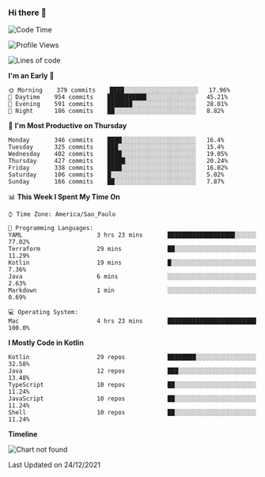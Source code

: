 ### Hi there 👋

<!--
**fernandonogueira/fernandonogueira** is a ✨ _special_ ✨ repository because its `README.md` (this file) appears on your GitHub profile.

Here are some ideas to get you started:

- 🔭 I’m currently working on ...
- 🌱 I’m currently learning ...
- 👯 I’m looking to collaborate on ...
- 🤔 I’m looking for help with ...
- 💬 Ask me about ...
- 📫 How to reach me: ...
- 😄 Pronouns: ...
- ⚡ Fun fact: ...
-->

<!--START_SECTION:waka-->
![Code Time](http://img.shields.io/badge/Code%20Time-1%2C188%20hrs%204%20mins-blue)

![Profile Views](http://img.shields.io/badge/Profile%20Views-1-blue)

![Lines of code](https://img.shields.io/badge/From%20Hello%20World%20I%27ve%20Written-329%20Thousand%20lines%20of%20code-blue)

**I'm an Early 🐤** 

```text
🌞 Morning    379 commits    ████░░░░░░░░░░░░░░░░░░░░░   17.96% 
🌆 Daytime    954 commits    ███████████░░░░░░░░░░░░░░   45.21% 
🌃 Evening    591 commits    ███████░░░░░░░░░░░░░░░░░░   28.01% 
🌙 Night      186 commits    ██░░░░░░░░░░░░░░░░░░░░░░░   8.82%

```
📅 **I'm Most Productive on Thursday** 

```text
Monday       346 commits    ████░░░░░░░░░░░░░░░░░░░░░   16.4% 
Tuesday      325 commits    ███░░░░░░░░░░░░░░░░░░░░░░   15.4% 
Wednesday    402 commits    ████░░░░░░░░░░░░░░░░░░░░░   19.05% 
Thursday     427 commits    █████░░░░░░░░░░░░░░░░░░░░   20.24% 
Friday       338 commits    ████░░░░░░░░░░░░░░░░░░░░░   16.02% 
Saturday     106 commits    █░░░░░░░░░░░░░░░░░░░░░░░░   5.02% 
Sunday       166 commits    ██░░░░░░░░░░░░░░░░░░░░░░░   7.87%

```


📊 **This Week I Spent My Time On** 

```text
⌚︎ Time Zone: America/Sao_Paulo

💬 Programming Languages: 
YAML                     3 hrs 23 mins       ███████████████████░░░░░░   77.02% 
Terraform                29 mins             ██░░░░░░░░░░░░░░░░░░░░░░░   11.29% 
Kotlin                   19 mins             █░░░░░░░░░░░░░░░░░░░░░░░░   7.36% 
Java                     6 mins              ░░░░░░░░░░░░░░░░░░░░░░░░░   2.63% 
Markdown                 1 min               ░░░░░░░░░░░░░░░░░░░░░░░░░   0.69%

💻 Operating System: 
Mac                      4 hrs 23 mins       █████████████████████████   100.0%

```

**I Mostly Code in Kotlin** 

```text
Kotlin                   29 repos            ████████░░░░░░░░░░░░░░░░░   32.58% 
Java                     12 repos            ███░░░░░░░░░░░░░░░░░░░░░░   13.48% 
TypeScript               10 repos            ██░░░░░░░░░░░░░░░░░░░░░░░   11.24% 
JavaScript               10 repos            ██░░░░░░░░░░░░░░░░░░░░░░░   11.24% 
Shell                    10 repos            ██░░░░░░░░░░░░░░░░░░░░░░░   11.24%

```


**Timeline**

![Chart not found](https://raw.githubusercontent.com/fernandonogueira/fernandonogueira/master/charts/bar_graph.png) 


 Last Updated on 24/12/2021
<!--END_SECTION:waka-->
